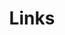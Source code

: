 ---
title: Links
links:
  - title: GitHub
    description: My personal Github profile.
    website: https://github.com/MatiasLGonzalez
    image: https://github.githubassets.com/images/modules/logos_page/GitHub-Mark.png
  - title: LinkedIn
    description: My LinkedIn page.
    website: https://www.linkedin.com/in/matiaslgonzalez/
    image: LI-logo.svg
menu:
  main:
    weight: 4
    params:
      icon: link

comments: false
---